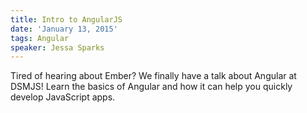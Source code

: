 ```yaml
---
title: Intro to AngularJS
date: 'January 13, 2015'
tags: Angular
speaker: Jessa Sparks
---
```



Tired of hearing about Ember? We finally have a talk about Angular at DSMJS! Learn the basics of Angular and how it can help you quickly develop JavaScript apps.


